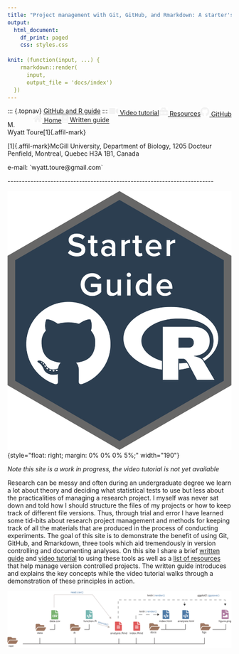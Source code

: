 ```yaml
---
title: "Project management with Git, GitHub, and Rmarkdown: A starter's guide"
output:
  html_document:
    df_print: paged
    css: styles.css
    
knit: (function(input, ...) {
    rmarkdown::render(
      input,
      output_file = 'docs/index')
  })
---
```


::: {.topnav}
<a href="index.html">GitHub and R guide</a> <a href="https://github.com/wyatt-toure/github-and-R-starter-guide" style = "float: right;"><img src="images/github.svg" width = "20"></img> GitHub</a> <a href="resources.html" style = "float: right;"><img src="images/toolbox.svg" width ="20"></img> Resources</a><a href="video-tutorial.html" style = "float: right;"><img src="images/video.svg" width = "20"></img> Video tutorial</a><a href="written-guide.html" style = "float: right;"><img src="images/book.svg" width = "15"></i> Written guide</a> <a href="index.html" style = "float: right;" class="active"><img src="images/home.svg" width = "20"></img> Home</a>
:::

<p class="author-name">M. Wyatt Toure[1]{.affil-mark}</p><p class="author-affil">[1]{.affil-mark}McGill University, Department of Biology, 1205 Docteur Penfield, Montreal, Quebec H3A 1B1, Canada</p><p>e-mail: `wyatt.toure@gmail.com`</p>
------------------------------------------------------------------------

![](images/starter-guide-logo2.png){style="float: right; margin: 0% 0% 0% 5%;" width="190"}

*Note this site is a work in progress, the video tutorial is not yet available*

Research can be messy and often during an undergraduate degree we learn a lot about theory and deciding what statistical tests to use but less about the practicalities of managing a research project. I myself was never sat down and told how I should structure the files of my projects or how to keep track of different file versions. Thus, through trial and error I have learned some tid-bits about research project management and methods for keeping track of all the materials that are produced in the process of conducting experiments. The goal of this site is to demonstrate the benefit of using Git, GitHub, and Rmarkdown, three tools which aid tremendously in version controlling and documenting analyses. On this site I share a brief [written guide](written-guide.html) and [video tutorial](video-guide.html) to using these tools as well as a [list of resources](resources.html) that help manage version controlled projects. The written guide introduces and explains the key concepts while the video tutorial walks through a demonstration of these principles in action.  

![](images/directory-rendering.svg)
